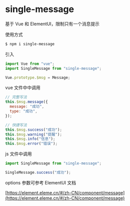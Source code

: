 # single-message

基于 Vue 和 ElementUI，限制只有一个消息提示

使用方式

```bash
$ npm i single-message
```

引入

```js
import Vue from "vue";
import SingleMessage from "single-message";

Vue.prototype.$msg = Message;
```

vue 文件中中调用

```js
// 完整写法
this.$msg.message({
  message: "成功",
  type: "成功",
});

// 快捷写法
this.$msg.success("成功");
this.$msg.warning("提醒");
this.$msg.info("信息");
this.$msg.error("错误");
```

js 文件中调用

```js
import SingleMessage from "single-message";

SingleMessage.success("成功");
```

options 参数可参考 ElementUI 文档

[https://element.eleme.cn/#/zh-CN/component/message](https://element.eleme.cn/#/zh-CN/component/message)
